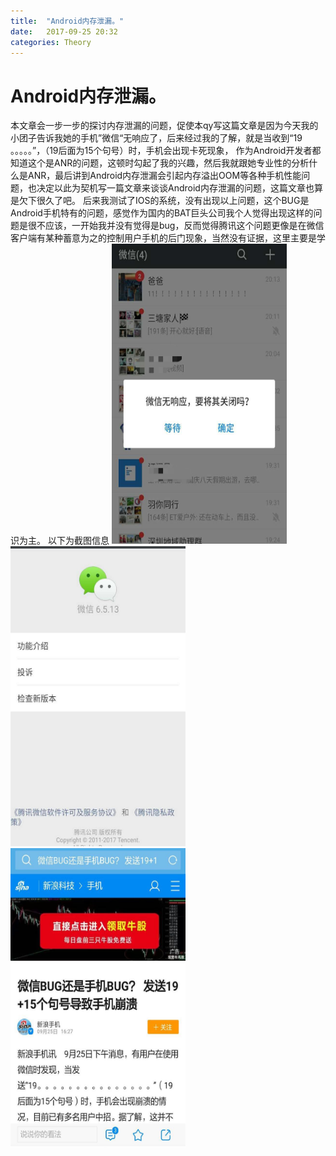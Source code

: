 ```yaml
---
title:  "Android内存泄漏。"
date:   2017-09-25 20:32
categories: Theory
---
```


# Android内存泄漏。

本文章会一步一步的探讨内存泄漏的问题，促使本qy写这篇文章是因为今天我的小团子告诉我她的手机”微信“无响应了，后来经过我的了解，就是当收到“19 。。。。。”，（19后面为15个句号）时，手机会出现卡死现象，
作为Android开发者都知道这个是ANR的问题，这顿时勾起了我的兴趣，然后我就跟她专业性的分析什么是ANR，最后讲到Android内存泄漏会引起内存溢出OOM等各种手机性能问题，也决定以此为契机写一篇文章来谈谈Android内存泄漏的问题，这篇文章也算是欠下很久了吧。
后来我测试了IOS的系统，没有出现以上问题，这个BUG是Android手机特有的问题，感觉作为国内的BAT巨头公司我个人觉得出现这样的问题是很不应该，一开始我并没有觉得是bug，反而觉得腾讯这个问题更像是在微信客户端有某种蓄意为之的控制用户手机的后门现象，当然没有证据，这里主要是学识为主。
以下为截图信息
<img src="https://github.com/qydq/qydq.github.io/blob/master/_res/screen/wechart_anr.jpg?raw=true" width=280 height=480 />
<img src="https://github.com/qydq/qydq.github.io/blob/master/_res/screen/wechar_anr_version.jpg?raw=true" width=280 height=480 />
<img src="https://github.com/qydq/qydq.github.io/blob/master/_res/screen/wechar_anr_news.jpg?raw=true" width=280 height=480 />